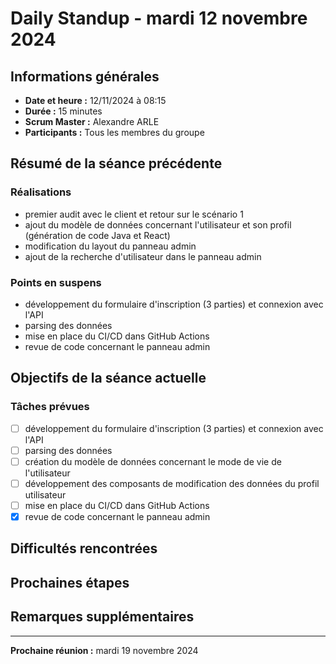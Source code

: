 # Daily Standup - mardi 12 novembre 2024

## Informations générales

- **Date et heure :** 12/11/2024 à 08:15
- **Durée :** 15 minutes
- **Scrum Master :** Alexandre ARLE
- **Participants :** Tous les membres du groupe

## Résumé de la séance précédente

### Réalisations

- premier audit avec le client et retour sur le scénario 1
- ajout du modèle de données concernant l'utilisateur et son profil (génération de code Java et React)
- modification du layout du panneau admin
- ajout de la recherche d'utilisateur dans le panneau admin

### Points en suspens
- développement du formulaire d'inscription (3 parties) et connexion avec l'API
- parsing des données
- mise en place du CI/CD dans GitHub Actions
- revue de code concernant le panneau admin

## Objectifs de la séance actuelle

### Tâches prévues
- [ ] développement du formulaire d'inscription (3 parties) et connexion avec l'API
- [ ] parsing des données
- [ ] création du modèle de données concernant le mode de vie de l'utilisateur
- [ ] développement des composants de modification des données du profil utilisateur
- [ ] mise en place du CI/CD dans GitHub Actions
- [x] revue de code concernant le panneau admin

## Difficultés rencontrées

## Prochaines étapes


## Remarques supplémentaires

---

**Prochaine réunion :** mardi 19 novembre 2024
